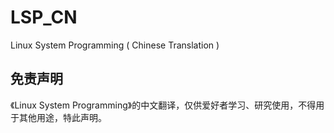 LSP_CN
======

Linux System Programming ( Chinese Translation )

## 免责声明

《Linux System Programming》的中文翻译，仅供爱好者学习、研究使用，不得用于其他用途，特此声明。